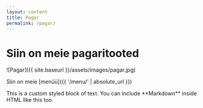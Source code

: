 ```yaml
---
layout: content
title: Pagar
permalink: /pagar/
---
```



# Siin on meie pagaritooted

![Pagar]({{ site.baseurl }}/assets/images/pagar.jpg)

Siin on meie [menüü]({{ '/menu/' | absolute_url }})

<div class="highlight-box">
  This is a custom styled block of text.  
  You can include **Markdown** inside HTML like this too.
</div>
